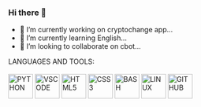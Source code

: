 ### Hi there 👋

- 🔭 I’m currently working on cryptochange app...
- 🌱 I’m currently learning English...
- 👯 I’m looking to collaborate on cbot...

LANGUAGES AND TOOLS:
<br><br>
  <img alt="PYTHON" style=" width:50px; height:50px " src="https://cdn.jsdelivr.net/gh/devicons/devicon/icons/python/python-original.svg" />
  <img alt="VSCODE" style=" width:50px; height:50px "  src="https://cdn.jsdelivr.net/gh/devicons/devicon/icons/vscode/vscode-original.svg" />
  <img alt="HTML5" style=" width:50px; height:50px " src="https://cdn.jsdelivr.net/gh/devicons/devicon/icons/html5/html5-original.svg" />
  <img alt="CSS3" style=" width:50px; height:50px " src="https://cdn.jsdelivr.net/gh/devicons/devicon/icons/css3/css3-original.svg" />
  <img alt="BASH" style=" width:50px; height:50px " src="https://cdn.jsdelivr.net/gh/devicons/devicon/icons/bash/bash-original.svg" />
  <img alt="LINUX" style=" width:50px; height:50px " src="https://cdn.jsdelivr.net/gh/devicons/devicon/icons/linux/linux-original.svg" />
  <img alt="GITHUB" style=" width:50px; height:50px " src="https://cdn.jsdelivr.net/gh/devicons/devicon/icons/github/github-original.svg" />

<!--
**ADAMAYAMEOGO/ADAMAYAMEOGO** is a ✨ _special_ ✨ repository because its `README.md` (this file) appears on your GitHub profile.

Here are some ideas to get you started:

- 🔭 I’m currently working on cryptochange app...
- 🌱 I’m currently learning ...
- 👯 I’m looking to collaborate on...
- 🤔 I’m looking for help with none...
- 💬 Ask me about ...
- 📫 How to reach me: ...
- 😄 Pronouns: ...
- ⚡ Fun fact: ...
-->
